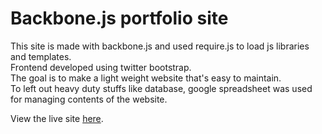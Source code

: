 Backbone.js portfolio site
=======

This site is made with backbone.js and used require.js to load js libraries and templates.<br>
Frontend developed using twitter bootstrap.<br>
The goal is to make a light weight website that's easy to maintain.<br>
To left out heavy duty stuffs like database, google spreadsheet was used for managing contents of the website.

View the live site <a target="_blank" href="http://samliu.phpfogapp.com/">here</a>.
